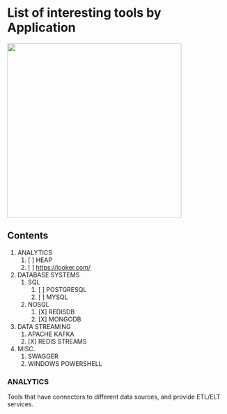 # List of interesting tools by Application

<img src="https://octodex.github.com/images/privateinvestocat.jpg" width="400" height="400">

## Contents

1. ANALYTICS
    1. [ ] HEAP
    2. [ ] https://looker.com/
2. DATABASE SYSTEMS
    1. SQL
        1. [ ] POSTGRESQL
        2. [ ] MYSQL
    2. NOSQL
        1. [X] REDISDB
        2. [X] MONGODB
3. DATA STREAMING
    1. APACHE KAFKA
    2. [X] REDIS STREAMS
4. MISC.
    1. SWAGGER
    2. WINDOWS POWERSHELL

<h3>ANALYTICS</h3>
Tools that have connectors to different data sources, and provide ETL/ELT services.


